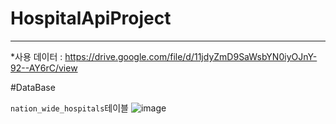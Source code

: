 # HospitalApiProject
---

*사용 데이터 : https://drive.google.com/file/d/11jdyZmD9SaWsbYN0iyOJnY-92--AY6rC/view 



#DataBase 

`nation_wide_hospitals`테이블
![image](https://user-images.githubusercontent.com/50093472/199159626-d22e9fc0-ca74-4f03-8456-f9135b386326.png)
